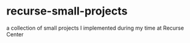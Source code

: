# recurse-small-projects
a collection of small projects I implemented during my time at Recurse Center
